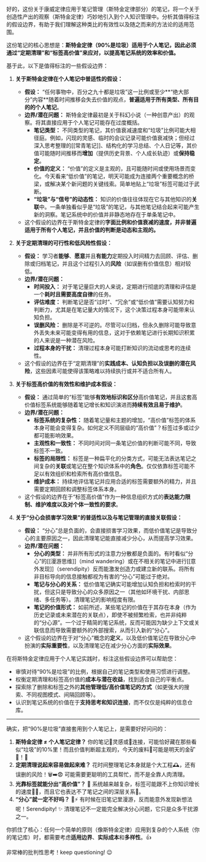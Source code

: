 好的，这份关于康威定律应用于笔记管理（斯特金定律部分）的笔记，将一个关于创造性产出的观察（斯特金定律）巧妙地引入到个人知识管理中。分析其值得标注的假设边界，有助于我们理解这种类比的有效性以及随之而来的方法论的适用范围。

这份笔记的核心思想是：**斯特金定律（90%是垃圾）适用于个人笔记，因此必须通过“定期清理”和“标签高价值”来应对，以提高笔记系统的效率和价值。**

基于此，以下是值得标注的一些假设边界：

1.  **关于斯特金定律在个人笔记中普适性的假设：**
    *   **假设：** “任何事物中，百分之九十都是垃圾”这一比例或至少**“绝大部分”内容**随着时间推移会失去价值的观点，**普遍适用于所有类型、所有目的的个人笔记**。
    *   **边界/潜在问题：** 斯特金定律最初是关于科幻小说（一种创意产出）的观察。将其直接应用于个人笔记可能存在过度概括。
        *   **笔记类型：** 不同类型的笔记，其价值衰减速度和“垃圾”比例可能大相径庭。例如，闪现的灵感、临时的会议记录可能价值衰减快；但经过深入思考整理的[[常青笔记]]、结构化的学习总结、个人日记等，其价值可能随时间推移而**增加**（提供历史背景、个人成长轨迹）或**保持稳定**。
        *   **价值的定义：** “价值”的定义是主观的，且可能随时间或使用场景而变化。今天看来“低价值”的笔记，明天可能成为连接两个重要概念的桥梁，或解决某个新问题的关键线索。简单地贴上“垃圾”标签可能过于武断。
        *   **“垃圾”与“信号”的动态性：** 知识的价值往往体现在它与其他知识的**关联**中。一条单独看似乎是“垃圾”的笔记，与其他笔记结合起来可能产生新的洞察。笔记系统中的价值并非静态地存在于单条笔记中。
    *   这个假设的边界在于斯特金定律的**字面比例和价值衰减的速度，并非普遍适用于所有个人笔记，并且价值的判断是动态和主观的。**

2.  **关于定期清理的可行性和低风险性假设：**
    *   **假设：** 学习者**能够**、**愿意**并且**有能力**定期投入时间精力去回顾、评估、删除或归档笔记，并且这个过程引入的**风险**（如误删有价值信息）相对较低。
    *   **边界/潜在问题：**
        *   **时间投入：** 对于笔记量巨大的人来说，定期进行彻底的清理和评估是一个**耗时且需要高度自律**的任务。
        *   **评估难度：** 判断笔记是否“过时”、“冗余”或“低价值”需要认知努力和判断力，尤其是在笔记量大的情况下，这个决策过程本身可能带来认知负担。
        *   **误删风险：** 删除是不可逆的。尽管可以归档，但永久删除可能导致意外丢失未来可能变得有用的信息，这对于依赖笔记进行长期知识积累的人来说是一种潜在风险。
        *   **过程本身的干扰：** 清理过程本身可能打断知识的流动或思考的连续性。
    *   这个假设的边界在于“定期清理”的**实践成本、认知负担以及误删的潜在风险**，这些因素可能使得该策略难以持续执行或并不适合所有人。

3.  **关于标签高价值的有效性和维护成本假设：**
    *   **假设：** 通过简单的“标签”能够**有效地标识和区分**高价值笔记，并且这套高价值标签系统能够随着笔记增长和知识演进而**持续有效且易于维护**。
    *   **边界/潜在问题：**
        *   **标签系统的复杂性：** 随着笔记量和主题的增加，“高价值”标签的体系本身可能会变得复杂。如何定义不同层级的“高价值”？标签过多或过少都可能影响效果。
        *   **主观性和一致性：** 不同时间对同一条笔记价值的判断可能不同，导致标签不一致。
        *   **标签的局限性：** 标签是一种扁平化的分类方式，可能无法表达笔记之间复杂的**关联**或笔记在整个知识体系中的**角色**。仅仅依靠标签可能不足以有效组织和检索所有高价值信息。
        *   **维护成本：** 持续地评估笔记并应用合适的标签需要额外的精力，并且需要定期回顾和调整标签体系本身。
    *   这个假设的边界在于“标签高价值”作为一种信息组织方式的**表达能力限制、维护难度以及对个体一致性的要求**。

4.  **关于“分心会损害学习效果”的普适性以及与笔记管理的直接关联假设：**
    *   **假设：** “分心”总是负面的，会直接损害学习效果，而低价值笔记是导致分心的主要原因之一，因此清理笔记能直接减少分心，从而提高学习效果。
    *   **边界/潜在问题：**
        *   **分心的类型：** 并非所有形式的注意力分散都是负面的。有时看似“分心”的[[漫游思维]]（mind wandering）或在不相关的笔记中进行[[意外发现]]（serendipity）反而能激发创造力或建立新的联系。将所有非目标导向的信息接触都视为有害的“分心”可能过于绝对。
        *   **笔记与分心的关系：** 低价值笔记确实可能增加认知负担和检索时的干扰，但这只是导致分心的众多原因之一（其他如环境干扰、内部思绪、多任务等）。清理笔记的影响程度有限。
        *   **笔记的价值形式：** 如前所述，某些笔记的价值在于其存在本身（作为历史记录或未来潜在的关联点），即使不被频繁检索，也并非纯粹的“分心源”。一个过于精简的笔记系统，反而可能因为缺少上下文或关联信息而导致需要额外的外部搜索，从而引入新的“分心”。
    *   这个假设的边界在于对“分心”概念的**定义**，以及低价值笔记在导致分心中扮演的**实际重要性**，以及清理笔记在减少分心方面的**实际效果**。

在将斯特金定律应用于个人笔记实践时，标注这些假设边界可以帮助您：
*   审慎对待“90%是垃圾”的比例，根据自己的笔记类型和使用习惯进行调整。
*   权衡定期清理和标签高价值的**成本与潜在收益**，找到适合自己的平衡点。
*   探索除了删除和标签之外的**其他管理低/高价值笔记的方式**（如更强大的搜索、不同视图模式、间隔回顾等）。
*   认识到笔记系统的价值在于**支持思考和知识连接**，而不仅仅是纯粹的信息仓库。

---

确实，把“90%是垃圾”直接套用到个人笔记上，是需要好好问问的：

1.  **斯特金定律 ≠ 个人笔记定律？** 你的笔记🚀灵感或🔗连接，可能恰好藏在那些看似“垃圾”的10%里！而且价值判断超主观的，今天的废料🌱可能是明天的金矿💎！🤔
2.  **定期清理说起来容易做起来难？** 花时间整理笔记本身就是个大工程🕰️，还有误删的风险！🗑️➡️😨 可能需要更聪明的工具帮忙，而不是全靠人肉清理。
3.  **光靠标签就能分出“高价值”？** 🔖 系统越来越复杂，标签可能跟不上你知识增长的速度🏃‍♀️，而且它也表达不了笔记之间的深层关系🧬。
4.  **“分心”就一定不好吗？** 🧠⚡️ 有时候在旧笔记里漫游，反而能意外发现新想法呢！Serendipity! ✨ 清理笔记不一定能完全解决分心问题，它只是众多干扰源之一。

你抓住了核心：任何一个简单的原则（像斯特金定律）应用到复杂的个人系统（你的笔记库）时，都需要考虑**适用边界**、**实际成本**和**多样性**。👍

非常棒的批判性思考！keep questioning! 😉